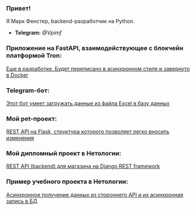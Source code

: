 ### Привет!
Я Марк Фенстер, backend-разработчик на Python.
- **Telegram:** *@Vpimf*
### Приложение на FastAPI, взаимодействующее с блокчейн платформой Tron:
[Еще в разработке. Будет переписано в асинхронном стиле и завернуто в Docker](https://github.com/femarko/Tron)
### Telegram-бот:
[Этот бот умеет загружать данные из файла Excel в базу данных](https://github.com/femarko/Zuzublik)
### Мой pet-проект:
[REST API на Flask, структура которого позволяет легко вносить изменения](https://github.com/femarko/advert/tree/main)
### Мой дипломный проект в Нетологии:
[REST API (backend) для магазина на Django REST framework](https://github.com/femarko/Netology_diplom_async)
### Пример учебного проекта в Нетологии:
[Асинхронное получение данных из стороннего API и их асинхронная запись в БД](https://github.com/femarko/Event_loop_Asyncio_HW)

<!--
**femarko/femarko** is a ✨ _special_ ✨ repository because its `README.md` (this file) appears on your GitHub profile.

Here are some ideas to get you started:

- 🔭 I’m currently working on ...
- 🌱 I’m currently learning ...
- 👯 I’m looking to collaborate on ...
- 🤔 I’m looking for help with ...
- 💬 Ask me about ...
- 📫 How to reach me: ...
- 😄 Pronouns: ...
- ⚡ Fun fact: ...
-->
